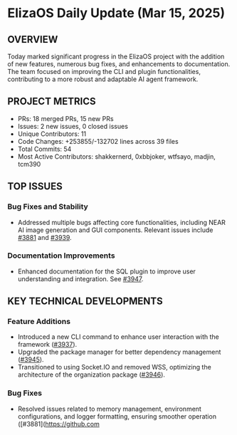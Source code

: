 # ElizaOS Daily Update (Mar 15, 2025)

## OVERVIEW 
Today marked significant progress in the ElizaOS project with the addition of new features, numerous bug fixes, and enhancements to documentation. The team focused on improving the CLI and plugin functionalities, contributing to a more robust and adaptable AI agent framework.

## PROJECT METRICS
- PRs: 18 merged PRs, 15 new PRs
- Issues: 2 new issues, 0 closed issues
- Unique Contributors: 11
- Code Changes: +253855/-132702 lines across 39 files
- Total Commits: 54
- Most Active Contributors: shakkernerd, 0xbbjoker, wtfsayo, madjin, tcm390

## TOP ISSUES
### Bug Fixes and Stability
- Addressed multiple bugs affecting core functionalities, including NEAR AI image generation and GUI components. Relevant issues include [#3881](https://github.com/elizaos/eliza/issues/3881) and [#3939](https://github.com/elizaos/eliza/issues/3939).

### Documentation Improvements
- Enhanced documentation for the SQL plugin to improve user understanding and integration. See [#3947](https://github.com/elizaos/eliza/issues/3947).

## KEY TECHNICAL DEVELOPMENTS
### Feature Additions
- Introduced a new CLI command to enhance user interaction with the framework ([#3937](https://github.com/elizaos/eliza/pull/3937)).
- Upgraded the package manager for better dependency management ([#3945](https://github.com/elizaos/eliza/pull/3945)).
- Transitioned to using Socket.IO and removed WSS, optimizing the architecture of the organization package ([#3946](https://github.com/elizaos/eliza/pull/3946)).

### Bug Fixes
- Resolved issues related to memory management, environment configurations, and logger formatting, ensuring smoother operation ([#3881](https://github.com